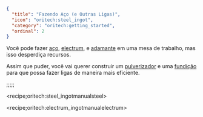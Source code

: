 ```json
{
  "title": "Fazendo Aço (e Outras Ligas)",
  "icon": "oritech:steel_ingot",
  "category": "oritech:getting_started",
  "ordinal": 2
}
```

Você pode fazer [aço](^oritech:resources/steel), [electrum](^oritech:resources/electrum), e [adamante](^oritech:resources/adamant) em uma mesa de trabalho, mas isso desperdiça recursos.

Assim que puder, você vai querer construir um [pulverizador](^oritech:processing/pulverizer) e uma [fundição](^oritech:processing/foundry) para que possa fazer ligas de maneira mais eficiente.

;;;;;

<recipe;oritech:steel_ingotmanualsteel>

<recipe;oritech:electrum_ingotmanualelectrum>
